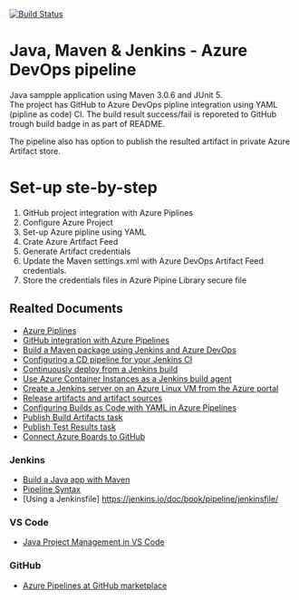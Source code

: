 
[![Build Status](https://xayo.visualstudio.com/Java%20DevOps/_apis/build/status/xayo.javaintw?branchName=master)](https://xayo.visualstudio.com/Java%20DevOps/_build/latest?definitionId=12&branchName=master)

# Java, Maven & Jenkins - Azure DevOps pipeline

Java sampple application using Maven 3.0.6 and JUnit 5.  
The project has GitHub to Azure DevOps pipline integration using YAML (pipline as code) CI. The build result success/fail is reporeted to GitHub trough build badge in as part of README.

The pipeline also has option to publish the resulted artifact in private Azure Artifact store.

# Set-up ste-by-step
1. GitHub project integration with Azure Piplines
2. Configure Azure Project
3. Set-up Azure pipline using YAML
4. Crate Azure Artifact Feed
5. Generate Artifact credentials
6. Update the Maven settings.xml with Azure DevOps Artifact Feed credentials.
7. Store the credentials files in Azure Pipine Library secure file

## Realted Documents
* [Azure Piplines](https://azure.microsoft.com/en-us/services/devops/pipelines/)
* [GitHub integration with Azure Pipelines](https://www.azuredevopslabs.com/labs/vstsextend/github-azurepipelines/)
* [Build a Maven package using Jenkins and Azure DevOps](https://docs.microsoft.com/en-us/azure/devops/java/labs/mavenpmjenkins/?view=azure-devops)
* [Configuring a CD pipeline for your Jenkins CI](https://azuredevopslabs.com/labs/vstsextend/jenkins/)
* [Continuously deploy from a Jenkins build](https://docs.microsoft.com/en-us/azure/devops/pipelines/release/integrate-jenkins-pipelines-cicd?view=azure-devops&tabs=yaml)
* [Use Azure Container Instances as a Jenkins build agent](https://docs.microsoft.com/en-us/azure/container-instances/container-instances-jenkins)
* [Create a Jenkins server on an Azure Linux VM from the Azure portal](https://docs.microsoft.com/en-us/azure/jenkins/install-jenkins-solution-template)
* [Release artifacts and artifact sources](https://docs.microsoft.com/en-us/azure/devops/pipelines/release/artifacts?view=azure-devops#jenkinssource)
* [Configuring Builds as Code with YAML in Azure Pipelines](https://azuredevopslabs.com/labs/azuredevops/yaml/)
* [Publish Build Artifacts task](https://docs.microsoft.com/en-us/azure/devops/pipelines/tasks/utility/publish-build-artifacts?view=azure-devops)
* [Publish Test Results task](https://docs.microsoft.com/en-us/azure/devops/pipelines/tasks/test/publish-test-results?view=azure-devops&tabs=yaml)
* [Connect Azure Boards to GitHub](https://docs.microsoft.com/en-us/azure/devops/boards/github/connect-to-github?view=azure-devops)

### Jenkins
* [Build a Java app with Maven](https://jenkins.io/doc/tutorials/build-a-java-app-with-maven/)
* [Pipeline Syntax](https://jenkins.io/doc/book/pipeline/syntax/#agent)
* [Using a Jenkinsfile] https://jenkins.io/doc/book/pipeline/jenkinsfile/

### VS Code
* [Java Project Management in VS Code](https://code.visualstudio.com/docs/java/java-project#_maven)

### GitHub
* [Azure Pipelines at GitHub marketplace](https://github.com/marketplace/azure-pipelines)

